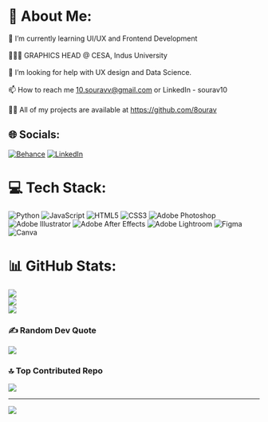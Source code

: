 # 💫 About Me:
🌱 I’m currently learning UI/UX and Frontend Development<br><br>👨🏻‍🎓 GRAPHICS HEAD @ CESA, Indus University<br><br>🤝 I’m looking for help with UX design and Data Science.<br><br>📫 How to reach me 10.souravv@gmail.com or LinkedIn - sourav10<br><br>👨‍💻 All of my projects are available at https://github.com/8ourav


## 🌐 Socials:
[![Behance](https://img.shields.io/badge/Behance-1769ff?logo=behance&logoColor=white)](https://behance.net/8ourav) [![LinkedIn](https://img.shields.io/badge/LinkedIn-%230077B5.svg?logo=linkedin&logoColor=white)](https://linkedin.com/in/sourav10) 

# 💻 Tech Stack:
![Python](https://img.shields.io/badge/python-3670A0?style=for-the-badge&logo=python&logoColor=ffdd54) ![JavaScript](https://img.shields.io/badge/javascript-%23323330.svg?style=for-the-badge&logo=javascript&logoColor=%23F7DF1E) ![HTML5](https://img.shields.io/badge/html5-%23E34F26.svg?style=for-the-badge&logo=html5&logoColor=white) ![CSS3](https://img.shields.io/badge/css3-%231572B6.svg?style=for-the-badge&logo=css3&logoColor=white) ![Adobe Photoshop](https://img.shields.io/badge/adobe%20photoshop-%2331A8FF.svg?style=for-the-badge&logo=adobe%20photoshop&logoColor=white) ![Adobe Illustrator](https://img.shields.io/badge/adobe%20illustrator-%23FF9A00.svg?style=for-the-badge&logo=adobe%20illustrator&logoColor=white) ![Adobe After Effects](https://img.shields.io/badge/Adobe%20After%20Effects-9999FF.svg?style=for-the-badge&logo=Adobe%20After%20Effects&logoColor=white) ![Adobe Lightroom](https://img.shields.io/badge/Adobe%20Lightroom-31A8FF.svg?style=for-the-badge&logo=Adobe%20Lightroom&logoColor=white) ![Figma](https://img.shields.io/badge/figma-%23F24E1E.svg?style=for-the-badge&logo=figma&logoColor=white) ![Canva](https://img.shields.io/badge/Canva-%2300C4CC.svg?style=for-the-badge&logo=Canva&logoColor=white)
# 📊 GitHub Stats:
![](https://github-readme-stats.vercel.app/api?username=8ourav&theme=tokyonight&hide_border=false&include_all_commits=false&count_private=false)<br/>
![](https://github-readme-streak-stats.herokuapp.com/?user=8ourav&theme=tokyonight&hide_border=false)<br/>
![](https://github-readme-stats.vercel.app/api/top-langs/?username=8ourav&theme=tokyonight&hide_border=false&include_all_commits=false&count_private=false&layout=compact)

### ✍️ Random Dev Quote
![](https://quotes-github-readme.vercel.app/api?type=horizontal&theme=radical)

### 🔝 Top Contributed Repo
![](https://github-contributor-stats.vercel.app/api?username=8ourav&limit=5&theme=dark&combine_all_yearly_contributions=true)

---
[![](https://visitcount.itsvg.in/api?id=8ourav&icon=0&color=0)](https://visitcount.itsvg.in)

<!-- Proudly created with GPRM ( https://gprm.itsvg.in ) -->
